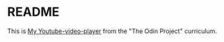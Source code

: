 # README
This is [My Youtube-video-player](https://areebaishtiaq.github.io/youtube-video-page/) from the "The Odin Project" curriculum.
